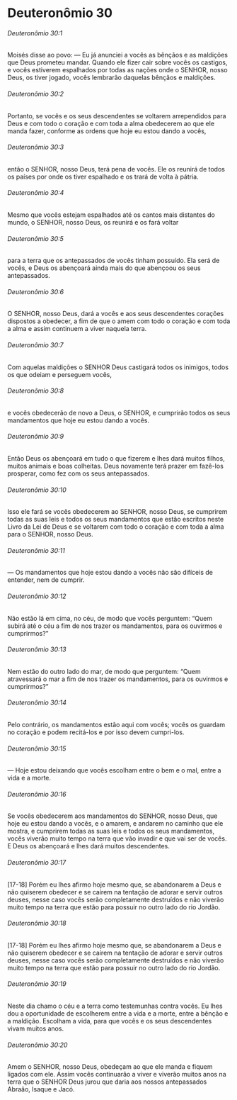 # Deuteronômio 30

###### Deuteronômio 30:1

Moisés disse ao povo: — Eu já anunciei a vocês as bênçãos e as maldições que Deus prometeu mandar. Quando ele fizer cair sobre vocês os castigos, e vocês estiverem espalhados por todas as nações onde o SENHOR, nosso Deus, os tiver jogado, vocês lembrarão daquelas bênçãos e maldições.

###### Deuteronômio 30:2

Portanto, se vocês e os seus descendentes se voltarem arrependidos para Deus e com todo o coração e com toda a alma obedecerem ao que ele manda fazer, conforme as ordens que hoje eu estou dando a vocês,

###### Deuteronômio 30:3

então o SENHOR, nosso Deus, terá pena de vocês. Ele os reunirá de todos os países por onde os tiver espalhado e os trará de volta à pátria.

###### Deuteronômio 30:4

Mesmo que vocês estejam espalhados até os cantos mais distantes do mundo, o SENHOR, nosso Deus, os reunirá e os fará voltar

###### Deuteronômio 30:5

para a terra que os antepassados de vocês tinham possuído. Ela será de vocês, e Deus os abençoará ainda mais do que abençoou os seus antepassados.

###### Deuteronômio 30:6

O SENHOR, nosso Deus, dará a vocês e aos seus descendentes corações dispostos a obedecer, a fim de que o amem com todo o coração e com toda a alma e assim continuem a viver naquela terra.

###### Deuteronômio 30:7

Com aquelas maldições o SENHOR Deus castigará todos os inimigos, todos os que odeiam e perseguem vocês,

###### Deuteronômio 30:8

e vocês obedecerão de novo a Deus, o SENHOR, e cumprirão todos os seus mandamentos que hoje eu estou dando a vocês.

###### Deuteronômio 30:9

Então Deus os abençoará em tudo o que fizerem e lhes dará muitos filhos, muitos animais e boas colheitas. Deus novamente terá prazer em fazê-los prosperar, como fez com os seus antepassados.

###### Deuteronômio 30:10

Isso ele fará se vocês obedecerem ao SENHOR, nosso Deus, se cumprirem todas as suas leis e todos os seus mandamentos que estão escritos neste Livro da Lei de Deus e se voltarem com todo o coração e com toda a alma para o SENHOR, nosso Deus.

###### Deuteronômio 30:11

— Os mandamentos que hoje estou dando a vocês não são difíceis de entender, nem de cumprir.

###### Deuteronômio 30:12

Não estão lá em cima, no céu, de modo que vocês perguntem: “Quem subirá até o céu a fim de nos trazer os mandamentos, para os ouvirmos e cumprirmos?”

###### Deuteronômio 30:13

Nem estão do outro lado do mar, de modo que perguntem: “Quem atravessará o mar a fim de nos trazer os mandamentos, para os ouvirmos e cumprirmos?”

###### Deuteronômio 30:14

Pelo contrário, os mandamentos estão aqui com vocês; vocês os guardam no coração e podem recitá-los e por isso devem cumpri-los.

###### Deuteronômio 30:15

— Hoje estou deixando que vocês escolham entre o bem e o mal, entre a vida e a morte.

###### Deuteronômio 30:16

Se vocês obedecerem aos mandamentos do SENHOR, nosso Deus, que hoje eu estou dando a vocês, e o amarem, e andarem no caminho que ele mostra, e cumprirem todas as suas leis e todos os seus mandamentos, vocês viverão muito tempo na terra que vão invadir e que vai ser de vocês. E Deus os abençoará e lhes dará muitos descendentes.

###### Deuteronômio 30:17

[17-18] Porém eu lhes afirmo hoje mesmo que, se abandonarem a Deus e não quiserem obedecer e se caírem na tentação de adorar e servir outros deuses, nesse caso vocês serão completamente destruídos e não viverão muito tempo na terra que estão para possuir no outro lado do rio Jordão.

###### Deuteronômio 30:18

[17-18] Porém eu lhes afirmo hoje mesmo que, se abandonarem a Deus e não quiserem obedecer e se caírem na tentação de adorar e servir outros deuses, nesse caso vocês serão completamente destruídos e não viverão muito tempo na terra que estão para possuir no outro lado do rio Jordão.

###### Deuteronômio 30:19

Neste dia chamo o céu e a terra como testemunhas contra vocês. Eu lhes dou a oportunidade de escolherem entre a vida e a morte, entre a bênção e a maldição. Escolham a vida, para que vocês e os seus descendentes vivam muitos anos.

###### Deuteronômio 30:20

Amem o SENHOR, nosso Deus, obedeçam ao que ele manda e fiquem ligados com ele. Assim vocês continuarão a viver e viverão muitos anos na terra que o SENHOR Deus jurou que daria aos nossos antepassados Abraão, Isaque e Jacó.


